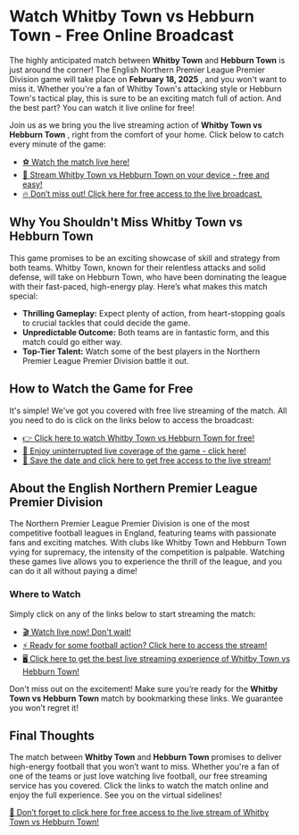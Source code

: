# Watch Whitby Town vs Hebburn Town - Free Online Broadcast

The highly anticipated match between **Whitby Town** and **Hebburn Town** is just around the corner! The English Northern Premier League Premier Division game will take place on **February 18, 2025** , and you won't want to miss it. Whether you're a fan of Whitby Town's attacking style or Hebburn Town's tactical play, this is sure to be an exciting match full of action. And the best part? You can watch it live online for free!

Join us as we bring you the live streaming action of **Whitby Town vs Hebburn Town** , right from the comfort of your home. Click below to catch every minute of the game:

- [⚽ Watch the match live here!](https://tinyurl.com/livestreamfreeo?st=Whitby+Town+vs+Hebburn+Town&si=gh)
- [📲 Stream Whitby Town vs Hebburn Town on your device - free and easy!](https://tinyurl.com/livestreamfreeo?st=Whitby+Town+vs+Hebburn+Town&si=gh)
- [🔥 Don’t miss out! Click here for free access to the live broadcast.](https://tinyurl.com/livestreamfreeo?st=Whitby+Town+vs+Hebburn+Town&si=gh)

## Why You Shouldn't Miss Whitby Town vs Hebburn Town

This game promises to be an exciting showcase of skill and strategy from both teams. Whitby Town, known for their relentless attacks and solid defense, will take on Hebburn Town, who have been dominating the league with their fast-paced, high-energy play. Here’s what makes this match special:

- **Thrilling Gameplay:** Expect plenty of action, from heart-stopping goals to crucial tackles that could decide the game.
- **Unpredictable Outcome:** Both teams are in fantastic form, and this match could go either way.
- **Top-Tier Talent:** Watch some of the best players in the Northern Premier League Premier Division battle it out.

## How to Watch the Game for Free

It's simple! We've got you covered with free live streaming of the match. All you need to do is click on the links below to access the broadcast:

- [👉 Click here to watch Whitby Town vs Hebburn Town for free!](https://tinyurl.com/livestreamfreeo?st=Whitby+Town+vs+Hebburn+Town&si=gh)
- [🎥 Enjoy uninterrupted live coverage of the game - click here!](https://tinyurl.com/livestreamfreeo?st=Whitby+Town+vs+Hebburn+Town&si=gh)
- [📅 Save the date and click here to get free access to the live stream!](https://tinyurl.com/livestreamfreeo?st=Whitby+Town+vs+Hebburn+Town&si=gh)

## About the English Northern Premier League Premier Division

The Northern Premier League Premier Division is one of the most competitive football leagues in England, featuring teams with passionate fans and exciting matches. With clubs like Whitby Town and Hebburn Town vying for supremacy, the intensity of the competition is palpable. Watching these games live allows you to experience the thrill of the league, and you can do it all without paying a dime!

### Where to Watch

Simply click on any of the links below to start streaming the match:

- [🎬 Watch live now! Don't wait!](https://tinyurl.com/livestreamfreeo?st=Whitby+Town+vs+Hebburn+Town&si=gh)
- [⚡ Ready for some football action? Click here to access the stream!](https://tinyurl.com/livestreamfreeo?st=Whitby+Town+vs+Hebburn+Town&si=gh)
- [🖥️ Click here to get the best live streaming experience of Whitby Town vs Hebburn Town!](https://tinyurl.com/livestreamfreeo?st=Whitby+Town+vs+Hebburn+Town&si=gh)

Don't miss out on the excitement! Make sure you’re ready for the **Whitby Town vs Hebburn Town** match by bookmarking these links. We guarantee you won’t regret it!

## Final Thoughts

The match between **Whitby Town** and **Hebburn Town** promises to deliver high-energy football that you won’t want to miss. Whether you're a fan of one of the teams or just love watching live football, our free streaming service has you covered. Click the links to watch the match online and enjoy the full experience. See you on the virtual sidelines!

[🚨 Don’t forget to click here for free access to the live stream of Whitby Town vs Hebburn Town!](https://tinyurl.com/livestreamfreeo?st=Whitby+Town+vs+Hebburn+Town&si=gh)
